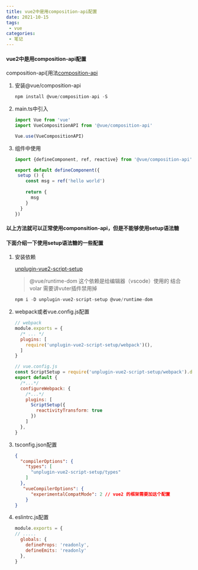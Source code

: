 ```yaml
---
title: vue2中是用composition-api配置
date: 2021-10-15
tags:
 - vue
categories: 
 - 笔记
---
```

#### vue2中是用composition-api配置

composition-api[用法[composition-api](https://staging-cn.vuejs.org/guide/extras/composition-api-faq.html)

1. 安装@vue/composition-api

   ```js
   npm install @vue/composition-api -S
   ```

   

2. main.ts中引入

   ```js
   import Vue from 'vue'
   import VueCompositionAPI from '@vue/composition-api'
   
   Vue.use(VueCompositionAPI)
   ```

   

3. 组件中使用

   ```js
   import {defineComponent, ref, reactive} from '@vue/composition-api'
   
   export default defineComponent({
   	setup () {
       const msg = ref('hello world')
       
       return {
         msg
       }
     }
   })
   ```

   

#### 以上方法就可以正常使用componsition-api，但是不能够使用setup语法糖

#### 下面介绍一下使用setup语法糖的一些配置

1. 安装依赖

    [unplugin-vue2-script-setup](https://www.npmjs.com/package/unplugin-vue2-script-setup)

   > @vue/runtime-dom 这个依赖是给编辑器（vscode）使用的   结合volar  需要讲vuter插件禁用掉

   ```js
   npm i -D unplugin-vue2-script-setup @vue/runtime-dom
   ```

   

2. webpack或者vue.config.js配置

   ```js
   // webpack
   module.exports = {
     /* ... */
     plugins: [
       require('unplugin-vue2-script-setup/webpack')(),
     ]
   }
   
   // vue.config.js
   const ScriptSetup = require('unplugin-vue2-script-setup/webpack').default
   export default {
     /*...*/
     configureWebpack: {
       /*...*/
       plugins: [ 
         ScriptSetup({
           reactivityTransform: true
         })
       ]
     },
   }
   ```

   

3. tsconfig.json配置

   ```json
   {
     "compilerOptions": {
       "types": [
         "unplugin-vue2-script-setup/types"
       ]
     },
      "vueCompilerOptions": {
         "experimentalCompatMode": 2 // vue2 的框架需要加这个配置
       }
   }
   ```

   

4. eslintrc.js配置

   ```js
   module.exports = {
   // .....
     globals: {
       defineProps: 'readonly',
       defineEmits: 'readonly'
     },
   }
   ```

   